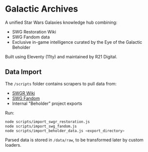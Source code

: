 # Galactic Archives

A unified Star Wars Galaxies knowledge hub combining:
- SWG Restoration Wiki
- SWG Fandom data
- Exclusive in-game intelligence curated by the Eye of the Galactic Beholder

Built using Eleventy (11ty) and maintained by R21 Digital.

## Data Import

The `/scripts` folder contains scrapers to pull data from:

- [SWGR Wiki](https://swgr.org/wiki/)
- [SWG Fandom](https://swg.fandom.com/wiki/)
- Internal "Beholder" project exports

Run:

```bash
node scripts/import_swgr_restoration.js
node scripts/import_swg_fandom.js
node scripts/import_beholder_data.js <export_directory>
```

Parsed data is stored in `/data/raw`, to be transformed later by custom loaders.
